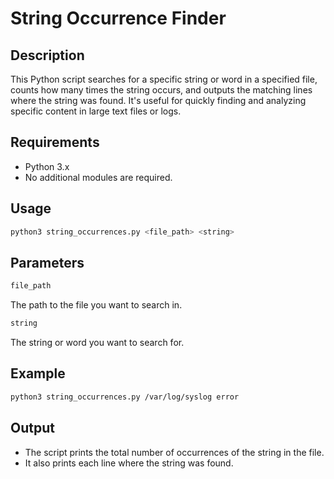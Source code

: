 # String Occurrence Finder

## Description
This Python script searches for a specific string or word in a specified file, counts how many times the string occurs, and outputs the matching lines where the string was found. It's useful for quickly finding and analyzing specific content in large text files or logs.

## Requirements
- Python 3.x
- No additional modules are required.

## Usage
```bash
python3 string_occurrences.py <file_path> <string>
```

## Parameters
```bash 
file_path
```
The path to the file you want to search in.
```bash
string
```
The string or word you want to search for.

## Example
```bash
python3 string_occurrences.py /var/log/syslog error
```

## Output
- The script prints the total number of occurrences of the string in the file.
- It also prints each line where the string was found.
